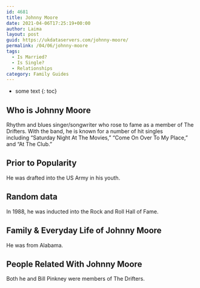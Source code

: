 ```yaml
---
id: 4681
title: Johnny Moore
date: 2021-04-06T17:25:19+00:00
author: Laima
layout: post
guid: https://ukdataservers.com/johnny-moore/
permalink: /04/06/johnny-moore
tags:
  - Is Married?
  - Is Single?
  - Relationships
category: Family Guides
---
```


* some text
{: toc}


## Who is Johnny Moore
                  
                  
                  
Rhythm and blues singer/songwriter who rose to fame as a member of The Drifters. With the band, he is known for a number of hit singles including &#8220;Saturday Night At The Movies,&#8221; &#8220;Come On Over To My Place,&#8221; and &#8220;At The Club.&#8221;
                  
              
            
              
            
                
                
                
## Prior to Popularity
                  
                  
                  
He was drafted into the US Army in his youth.
                  
              
            
              
            
                
                
                
## Random data
                  
                  
                  
In 1988, he was inducted into the Rock and Roll Hall of Fame.
                  
              
            
              
            
                
                
                
## Family & Everyday Life of Johnny Moore
                  
                  
                  
He was from Alabama.
                  
              
            
              
            
                
                
                
## People Related With Johnny Moore
                  
                  
                  
Both he and Bill Pinkney were members of The Drifters. 
                  
              
            
              
            
                
              
            
              
              
            
            
              
            
          
          
          